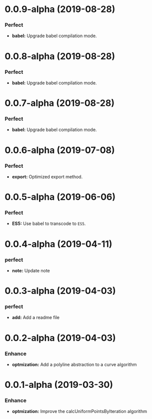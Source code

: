 # 0.0.9-alpha (2019-08-28)

### Perfect

- **babel:** Upgrade babel compilation mode.

# 0.0.8-alpha (2019-08-28)

### Perfect

- **babel:** Upgrade babel compilation mode.

# 0.0.7-alpha (2019-08-28)

### Perfect

- **babel:** Upgrade babel compilation mode.

# 0.0.6-alpha (2019-07-08)

### Perfect

- **export:** Optimized export method.

# 0.0.5-alpha (2019-06-06)

### Perfect

- **ES5:** Use babel to transcode to `ES5`.

# 0.0.4-alpha (2019-04-11)

### perfect

 * **note:** Update note

# 0.0.3-alpha (2019-04-03)

### perfect

 * **add:** Add a readme file

# 0.0.2-alpha (2019-04-03)

### Enhance

 * **optmization:** Add a polyline abstraction to a curve algorithm

# 0.0.1-alpha (2019-03-30)

### Enhance

 * **optmization:** Improve the calcUniformPointsByIteration algorithm
